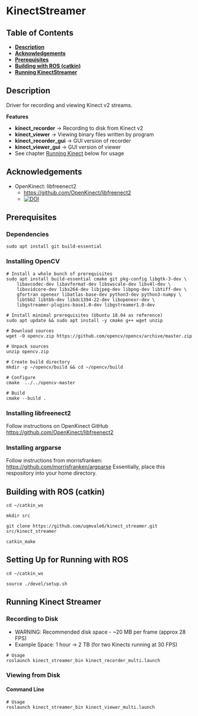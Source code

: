# KinectStreamer

## Table of Contents
* [**Description**](README.md#description)
* [**Acknowledgements**](README.md#acknowledgements)
* [**Prerequisites**](README.md#prerequisites)
* [**Building with ROS (catkin)**](README.md#building-with-ros-catkin)
* [**Running KinectStreamer**](README.md#running-kinect-streamer)
## Description

Driver for recording and viewing Kinect v2 streams.

**Features**
- **kinect_recorder** -> Recording to disk from Kinect v2
- **kinect_viewer** -> Viewing binary files written by program
- **kinect_recorder_gui** -> GUI version of recorder
- **kinect_viewer_gui** -> GUI version of viewer
- See chapter [Running Kinect](README.md#running-kinect) below for usage

## Acknowledgements
- OpenKinect: libfreenect2
    - https://github.com/OpenKinect/libfreenect2
    - [![DOI](https://zenodo.org/badge/DOI/10.5281/zenodo.50641.svg)](https://doi.org/10.5281/zenodo.50641)

## Prerequisites
### Dependencies
```console
sudo apt install git build-essential
```
### Installing OpenCV
```console
# Install a whole bunch of prerequisites
sudo apt install build-essential cmake git pkg-config libgtk-3-dev \
    libavcodec-dev libavformat-dev libswscale-dev libv4l-dev \
    libxvidcore-dev libx264-dev libjpeg-dev libpng-dev libtiff-dev \
    gfortran openexr libatlas-base-dev python3-dev python3-numpy \
    libtbb2 libtbb-dev libdc1394-22-dev libopenexr-dev \
    libgstreamer-plugins-base1.0-dev libgstreamer1.0-dev
```
```console
# Install minimal prerequisites (Ubuntu 18.04 as reference)
sudo apt update && sudo apt install -y cmake g++ wget unzip
```
```console
# Download sources
wget -O opencv.zip https://github.com/opencv/opencv/archive/master.zip
```
```console
# Unpack sources
unzip opencv.zip
```
```console
# Create build directory
mkdir -p ~/opencv/build && cd ~/opencv/build
```
```console
# Configure
cmake  ../../opencv-master
```
```console
# Build
cmake --build .
```
### Installing libfreenect2
Follow instructions on OpenKinect GitHub
https://github.com/OpenKinect/libfreenect2

### Installing argparse
Follow instructions from morrisfranken:
https://github.com/morrisfranken/argparse
Essentially, place this respository into your home directory.

## Building with ROS (catkin)
```console
cd ~/catkin_ws
```
```console
mkdir src
```
```console
git clone https://github.com/uqmvale6/kinect_streamer.git src/kinect_streamer
```
```console
catkin_make
```
## Setting Up for Running with ROS
```console
cd ~/catkin_ws
```
```console
source ./devel/setup.sh
```
## Running Kinect Streamer
### Recording to Disk
- WARNING: Recommended disk space - ~20 MB per frame (approx 28 FPS)
- Example Space: 1 hour -> 2 TB (for two Kinects running at 30 FPS)
```console
# Usage
roslaunch kinect_streamer_bin kinect_recorder_multi.launch
```
### Viewing from Disk
#### Command Line
```console
# Usage
roslaunch kinect_streamer_bin kinect_viewer_multi.launch
```
